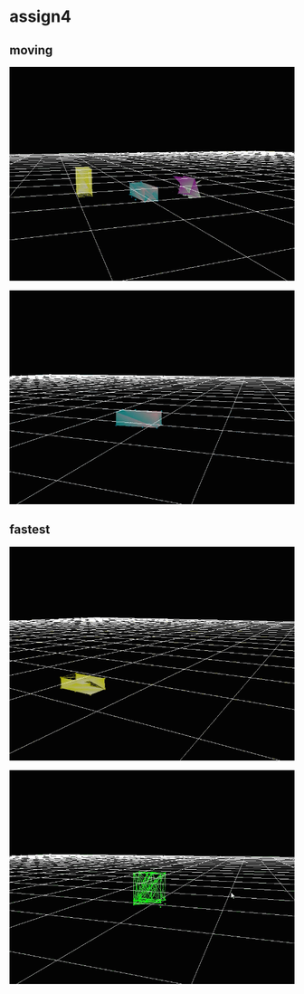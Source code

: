 # assign4

## moving

![image](https://github.com/immortalsplay/assign4/blob/aa09096a37acc852a07414891e5acf0042315154/finial_v1.gif) 

![image](https://github.com/immortalsplay/assign4/blob/243201282de849b5e0f7faf3a3d7978715d0e577/different%20worm.gif) 
## fastest
![image](https://github.com/immortalsplay/assign4/blob/c15dff5dfc871496e1ce62b62f7cdbe9cd032b8b/yellow.gif) 

![image](https://github.com/immortalsplay/assign4/blob/8915041abc44e77750c2c43a5b2a6c1af00c9b26/F_bounce.gif) 


